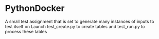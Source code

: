 # PythonDocker
A small test assignment that is set to generate many instances of inputs to test itself on
Launch test_create.py to create tables and test_run.py to process these tables
